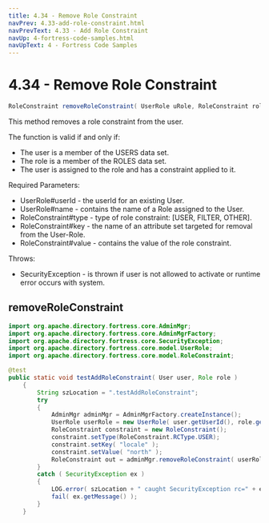 ```yaml
---
title: 4.34 - Remove Role Constraint
navPrev: 4.33-add-role-constraint.html
navPrevText: 4.33 - Add Role Constraint
navUp: 4-fortress-code-samples.html
navUpText: 4 - Fortress Code Samples
---
```


# 4.34 - Remove Role Constraint

```java
RoleConstraint removeRoleConstraint( UserRole uRole, RoleConstraint roleConstraint )
```

This method removes a role constraint from the user.

The function is valid if and only if:
- The user is a member of the USERS data set.
- The role is a member of the ROLES data set.
- The user is assigned to the role and has a constraint applied to it.

Required Parameters:
- UserRole#userId - the userId for an existing User.
- UserRole#name - contains the name of a Role assigned to the User.
- RoleConstraint#type - type of role constraint: [USER, FILTER, OTHER].
- RoleConstraint#key - the name of an attribute set targeted for removal from the User-Role.
- RoleConstraint#value - contains the value of the role constraint.

Throws:
- SecurityException - is thrown if user is not allowed to activate or runtime error occurs with system.

## removeRoleConstraint

```java
import org.apache.directory.fortress.core.AdminMgr;
import org.apache.directory.fortress.core.AdminMgrFactory;
import org.apache.directory.fortress.core.SecurityException;
import org.apache.directory.fortress.core.model.UserRole;
import org.apache.directory.fortress.core.model.RoleConstraint;

@test
public static void testAddRoleConstraint( User user, Role role )
    {
        String szLocation = ".testAddRoleConstraint";
        try
        {
            AdminMgr adminMgr = AdminMgrFactory.createInstance();
            UserRole userRole = new UserRole( user.getUserId(), role.getName() );
            RoleConstraint constraint = new RoleConstraint();
            constraint.setType(RoleConstraint.RCType.USER);
            constraint.setKey( "locale" );
            constraint.setValue( "north" );
            RoleConstraint out = adminMgr.removeRoleConstraint( userRole, constraint );
        }
        catch ( SecurityException ex )
        {
            LOG.error( szLocation + " caught SecurityException rc=" + ex.getErrorId() + ", msg=" + ex.getMessage(), ex );
            fail( ex.getMessage() );
        }
    }
```
